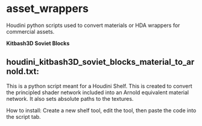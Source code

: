 # asset_wrappers
Houdini python scripts used to convert materials or HDA wrappers for commercial assets.

**Kitbash3D Soviet Blocks**

## houdini_kitbash3D_soviet_blocks_material_to_arnold.txt: 
This is a python script meant for a Houdini Shelf. This is created to convert the principled shader network included into an Arnold equivalent material network. It also sets absolute paths to the textures.

How to install:
Create a new shelf tool, edit the tool, then paste the code into the script tab. 
